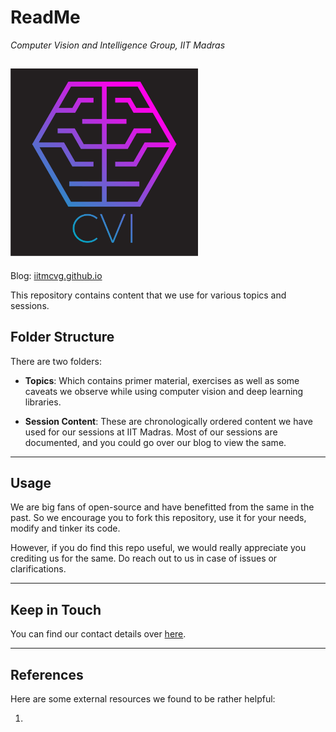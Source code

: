 # ReadMe

*Computer Vision and Intelligence Group, IIT Madras*

<img src=/avatar.png width=300 height=300></img>
---
Blog:  [iitmcvg.github.io](http://iitmcvg.github.io/)

This repository contains content that we use for various topics and sessions.

## Folder Structure

There are two folders:

* **Topics**: Which contains primer material, exercises as well as some caveats we observe while using computer vision and deep learning libraries.

* **Session Content**: These are chronologically ordered content we have used for our sessions at IIT Madras. Most of our sessions are documented, and you could go over our blog to view the same.
----
## Usage

We are big fans of open-source and have benefitted from the same in the past. So we encourage you to fork this repository, use it for your needs, modify and tinker its code.

However, if you do find this repo useful, we would really appreciate you crediting us for the same. Do reach out to us in case of issues or clarifications.

---
## Keep in Touch

You can find our contact details over [here](http://iitmcvg.github.io/).

----
## References

Here are some external resources we found to be rather helpful:

1.
